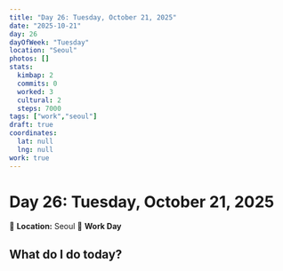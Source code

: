 ```yaml
---
title: "Day 26: Tuesday, October 21, 2025"
date: "2025-10-21"
day: 26
dayOfWeek: "Tuesday"
location: "Seoul"
photos: []
stats:
  kimbap: 2
  commits: 0
  worked: 3
  cultural: 2
  steps: 7000
tags: ["work","seoul"]
draft: true
coordinates:
  lat: null
  lng: null
work: true
---
```

# Day 26: Tuesday, October 21, 2025

📍 **Location:** Seoul
💼 **Work Day**

## What do I do today?


